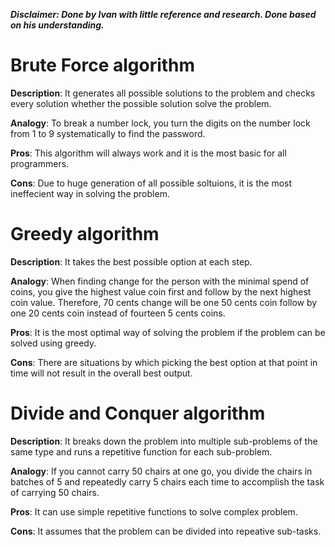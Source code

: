 ***Disclaimer: Done by Ivan with little reference and research. Done based on his understanding.***

# Brute Force algorithm

**Description**: It generates all possible solutions to the problem and checks every solution whether the possible solution solve the problem.

**Analogy**: To break a number lock, you turn the digits on the number lock from 1 to 9 systematically to find the password.

**Pros**: This algorithm will always work and it is the most basic for all programmers.

**Cons**: Due to huge generation of all possible soltuions, it is the most ineffecient way in solving the problem.

# Greedy algorithm

**Description**: It takes the best possible option at each step.

**Analogy**: When finding change for the person with the minimal spend of coins, you give the highest value coin first and follow by the next
highest coin value. Therefore, 70 cents change will be one 50 cents coin follow by one 20 cents coin instead of fourteen 5 cents coins.

**Pros**: It is the most optimal way of solving the problem if the problem can be solved using greedy.

**Cons**: There are situations by which picking the best option at that point in time will not result in the overall best output.

# Divide and Conquer algorithm

**Description**: It breaks down the problem into multiple sub-problems of the same type and runs a repetitive function for each sub-problem.

**Analogy**: If you cannot carry 50 chairs at one go, you divide the chairs in batches of 5 and repeatedly carry 5 chairs each time to 
accomplish the task of carrying 50 chairs.

**Pros**: It can use simple repetitive functions to solve complex problem.

**Cons**: It assumes that the problem can be divided into repeative sub-tasks.
